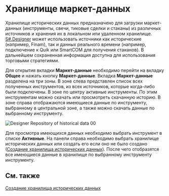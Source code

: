 # Хранилище маркет\-данных

Хранилище исторических данных предназначено для загрузки маркет\-данных (инструменты, свечи, тиковые сделки и стаканы) из различных источников и хранения их в локальном или удаленном хранилище. [S\#.Designer](Designer.md) может использовать источники как исторические (например, Finam), так и данных реального времени (например, подключение к Quik или SmartCOM для получения стаканов). В дальнейшем сохраненная информация доступна для использования торговыми стратегиями.

Для открытия вкладки **Маркет\-данные** необходимо перейти на вкладку **Общее** и нажать кнопку **Маркет\-данные**. Вкладка **Маркет\-данные** разделена на три зоны. В зоне слева представлен список всех полученных инструментов, из всех источников, которые когда\-либо были подключены. В зоне по центру активные инструменты. По этим инструментам можно скачать или просмотреть скачанную историю. В зоне справа отображаются имеющиеся данные по инструменту, выбранному в центральной зоне, а также можно скачать данные по выбранному инструменту.

![Designer Repository of historical data 00](~/images/Designer_Repository_of_historical_data_00.png)

Для просмотра имеющихся данных необходимо выбрать инструмент в списке **Активные**. На панели справа необходимо выбрать хранилище исторических данных или создать его если оно не было создано ([Создание хранилища исторических данных](Designer_Creating_repository_of_historical_data.md)). После чего отобразятся все имеющиеся данные в хранилище по выбранному инструменту инструменту.

## См. также

[Создание хранилища исторических данных](Designer_Creating_repository_of_historical_data.md)
